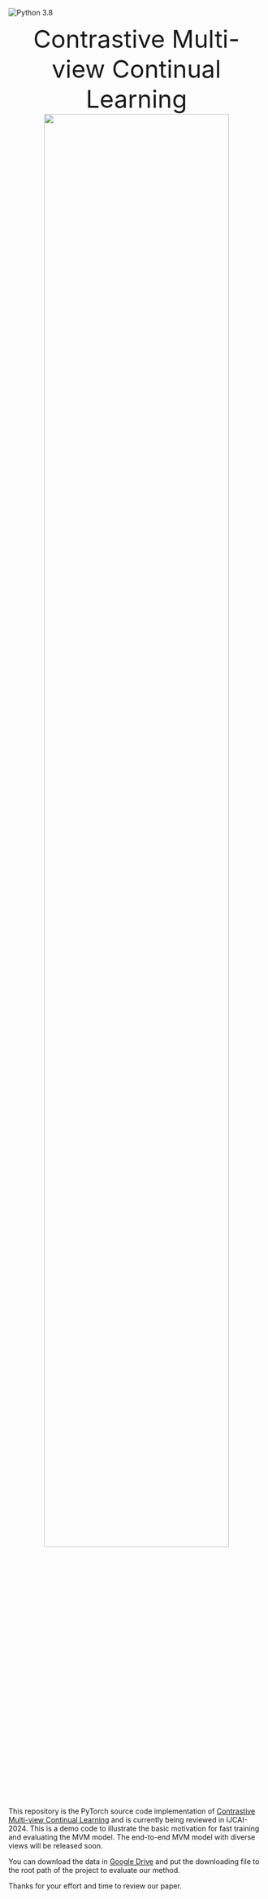 ![Python 3.8](https://img.shields.io/badge/python-3.8-green.svg)
<div align="center"><font size="40">Contrastive Multi-view Continual Learning</font> </div>

<div align="center">
<img src=https://github.com/honestws/MVM/blob/master/img/illustrate.svg width=85% />
</div>

This repository is the PyTorch source code implementation of 
[Contrastive Multi-view Continual Learning]() and is 
currently being reviewed in IJCAI-2024. This is a demo code to illustrate the basic motivation 
for fast training and evaluating the MVM model. 
The end-to-end MVM model with diverse views will be released soon.

You can download the data in
[Google Drive](https://drive.google.com/file/d/1Is9GeVAe9vy1l5xg7Xqwa9lXAYRm3PMu/view?usp=sharing)
 and 
put the downloading file to the root path of the project to evaluate our method.

Thanks for your effort and time to review our paper.


